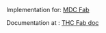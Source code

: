 Implementation for: [MDC Fab](https://github.com/material-components/material-components-web/tree/master/packages/mdc-fab)

Documentation at : [THC Fab doc](https://thc-tools.github.io/react-material-component/?selectedKind=Buttons%2FTHCFab&selectedStory=Base)

